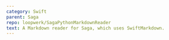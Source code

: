 ```yaml
---
category: Swift
parent: Saga
repo: loopwerk/SagaPythonMarkdownReader
text: A Markdown reader for Saga, which uses SwiftMarkdown.
---
```

